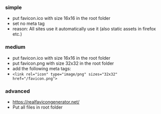 ### simple
- put favicon.ico with size 16x16 in the root folder
- set no meta tag
- reason: All sites use it automatically use it (also static assets in firefox etc.)

### medium
- put favicon.ico with size 16x16 in the root folder
- put favicon.png with size 32x32 in the root folder
- add the following meta tags:
- ```<link rel="icon" type="image/png" sizes="32x32" href="/favicon.png">```

### advanced
- https://realfavicongenerator.net/
- Put all files in root folder
